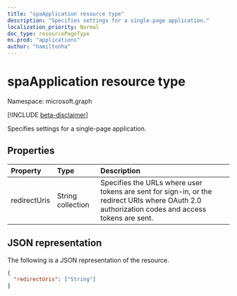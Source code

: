 ```yaml
---
title: "spaApplication resource type"
description: "Specifies settings for a single-page application."
localization_priority: Normal
doc_type: resourcePageType
ms.prod: "applications"
author: "hamiltonha"
---
```


# spaApplication resource type

Namespace: microsoft.graph

[!INCLUDE [beta-disclaimer](../../includes/beta-disclaimer.md)]

Specifies settings for a single-page application.

## Properties

| Property | Type | Description |
|:---------|:-----|:------------|
| redirectUris | String collection | Specifies the URLs where user tokens are sent for sign-in, or the redirect URIs where OAuth 2.0 authorization codes and access tokens are sent. |

## JSON representation
The following is a JSON representation of the resource.

<!-- {
  "blockType": "resource",
  "optionalProperties": [
  ],
  "@odata.type": "microsoft.graph.spaApplication"
}-->

```json
{
  "redirectUris": ["String"]
}
```
